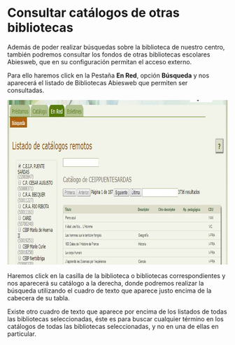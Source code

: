 
# Consultar catálogos de otras bibliotecas

Además de poder realizar búsquedas sobre la biblioteca de nuestro centro, también podremos consultar los fondos de otras bibliotecas escolares Abiesweb, que en su configuración permitan el acceso externo. 

Para ello haremos click en la Pestaña **En Red**, opción **Búsqueda** y nos aparecerá el listado de Bibliotecas Abiesweb que permiten ser consultadas. 

<img src="img/BusquedaEnRed.JPG" width="935" height="377" />

Haremos click en la casilla de la biblioteca o bibliotecas correspondientes y nos aparecerá su catálogo a la derecha, donde podremos realizar la búsqueda utilizando el cuadro de texto que aparece justo encima de la cabecera de su tabla.

Existe otro cuadro de texto que aparece por encima de los listados de todas las bibliotecas seleccionadas, éste es para buscar cualquier término en los catálogos de todas las bibliotecas seleccionadas, y no en una de ellas en particular.



